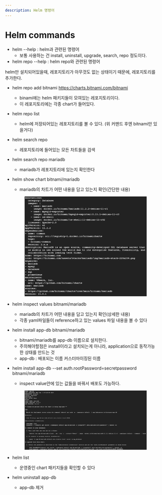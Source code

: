 ```yaml
---
description: Helm 명령어
---
```


# Helm commands

* helm --help : helm과 관련된 명령어
  * 보통 사용하는 건 install, uninstall, upgrade, search, repo 정도이다.
* helm repo --help : helm repo와 관련된 명령어



helm만 설치되어있을때, 레포지토리가 아무것도 없는 상태이기 때문에, 레포지토리를 추가한다.

* helm repo add bitnami https://charts.bitnami.com/bitnami
  * binami에는 helm 패키지들이 모여있는 레포지토리이다.
  * 이 레포지토리에는 각종 chart가 들어있다.
* helm repo list
  * helm에 저장되어있는 레포지토리를 볼 수 있다. (위 커맨드 후엔 bitnami만 있을거다)
* helm search repo
  * 레포지토리에 들어있는 모든 차트들을 검색
* helm search repo mariadb
  * mariadb가 레포지토리에 있는지 확인한다
*   helm show chart bitnami/mariadb

    * mariadb의 차트가 어떤 내용을 담고 있는지 확인(간단한 내용)

    <figure><img src="../../.gitbook/assets/image (38).png" alt=""><figcaption></figcaption></figure>
* helm inspect values bitnami/mariadb
  * mariadb의 차트가 어떤 내용을 담고 있는지 확인(상세한 내용)
  * 각종 yaml파일들이 reference하고 있는 values 파일 내용을 볼 수 있다
* helm install app-db bitnami/mariadb
  * bitnami/mariadb를 app-db 이름으로 설치한다.
  * 주의해야할점은 install이라고 설치되는게 아니라, application으로 동작가능한 상태를 만드는 것
  * app-db : 배포되는 이름 커스터마이징된 이름
*   helm install app-db --set auth.rootPassword=secretpassword bitnami/mariadb

    * inspect value안에 있는 값들을 바꿔서 배포도 가능하다.

    <figure><img src="../../.gitbook/assets/image (36).png" alt=""><figcaption></figcaption></figure>
* helm list
  * 운영중인 chart 패키지들을 확인할 수 있다
* helm uninstall app-db
  * app-db 제거
